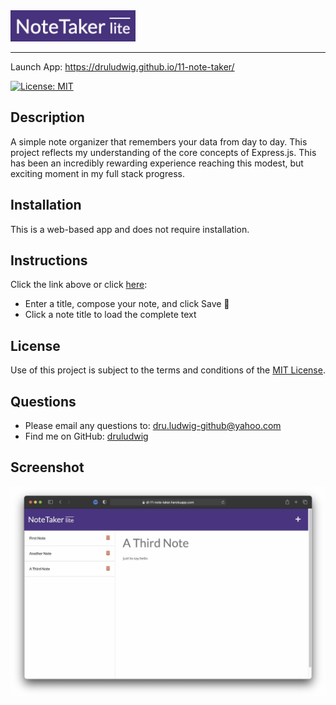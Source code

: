 <img src="./assets/logo.jpg" width=200px>
<hr>
  Launch App: <a href="https://druludwig.github.io/11-note-taker/" target="_blank">https://druludwig.github.io/11-note-taker/</a> 

  [![License: MIT](https://img.shields.io/badge/License-MIT-yellow.svg)](https://opensource.org/licenses/MIT)
  

  ## Description
  A simple note organizer that remembers your data from day to day. This project reflects my understanding of the core concepts of Express.js. This has been an incredibly rewarding experience reaching this modest, but exciting moment in my full stack progress.
   
  ## Installation
  This is a web-based app and does not require installation.

  ## Instructions
  Click the link above or click <a href="https://druludwig.github.io/11-note-taker/">here</a>:
  - Enter a title, compose your note, and click Save 💾
  - Click a note title to load the complete text

  ## License
  Use of this project is subject to the terms and conditions of the <a href="https://www.mit.edu/~amini/LICENSE.md">MIT License</a>.
  ## Questions<br />
  - Please email any questions to: <a href="mailto:dru.ludwig-github@yahoo.com">dru.ludwig-github@yahoo.com</a>
  - Find me on GitHub: <a href="https://github.com/druludwig">druludwig</a>
 
## Screenshot
<img src="./assets/screenshot.jpg">
